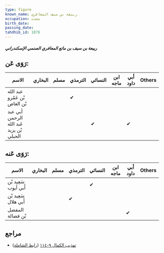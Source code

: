 ```yaml
---
type: figure
known_name: ربيعة بن سيف المعافري
occupation: محدث
birth_date:
passing_date:
tahdhib_id: 1876
---
```

##### ربيعة بن سيف بن ماتع المعافري الصنمي الإسكندراني

## رَوَى عَن:
| الاسم                                    | البخاري | مسلم | الترمذي | النسائي | ابن ماجه | أبي داود | Others |
| ---------------------------------------- | ------- | ---- | ------- | ------- | -------- | -------- | ------ |
| عبد الله بْن عَمْرو بْن العاص            |         |      | ✔       |         |          |          |        |
| أبي عبد الرحمن عَبد الله بْن يزيد الحبلي |         |      |         | ✔       |          | ✔        |        |
## رَوَى عَنه:
| الاسم                | البخاري | مسلم | الترمذي | النسائي | ابن ماجه | أبي داود | Others |
| -------------------- | ------- | ---- | ------- | ------- | -------- | -------- | ------ |
| سَعِيد بْن أَبي أيوب |         |      |         | ✔       |          |          |        |
| سَعِيد بْن أَبي هلال |         |      | ✔       |         |          |          |        |
| المفضل بْن فضالة     |         |      |         |         |          | ✔        |        |
## مراجع
- [تهذيب الكمال ٩-١١٤](obsidian://open?vault=Tahdhib-al-Kamal&file=Figures/١٨٧٦-ربيعة%20بن%20سيف%20بن%20ماتع%20المعافري%20الصنمي%20الإسكندراني) ([رابط الشاملة](https://shamela.ws/book/3722/4354))